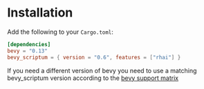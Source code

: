 # Installation

Add the following to your `Cargo.toml`:

```toml
[dependencies]
bevy = "0.13"
bevy_scriptum = { version = "0.6", features = ["rhai"] }
```

If you need a different version of bevy you need to use a matching bevy_scriptum
version according to the [bevy support matrix](../bevy_support_matrix.md)
